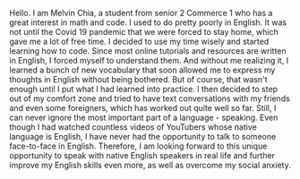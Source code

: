 Hello. I am Melvin Chia, a student from senior 2 Commerce 1 who has a great interest in math and code. I used to do pretty poorly in English. It was not until the Covid 19 pandemic that we were forced to stay home, which gave me a lot of free time. I decided to use my time wisely and started learning how to code. Since most online tutorials and resources are written in English, I forced myself to understand them. And without me realizing it, I learned a bunch of new vocabulary that soon allowed me to express my thoughts in English without being bothered. But of course, that wasn't enough until I put what I had learned into practice. I then decided to step out of my comfort zone and tried to have text conversations with my friends and even some foreigners, which has worked out quite well so far. Still, I can never ignore the most important part of a language - speaking. Even though I had watched countless videos of YouTubers whose native language is English, I have never had the opportunity to talk to someone face-to-face in English. Therefore, I am looking forward to this unique opportunity to speak with native English speakers in real life and further improve my English skills even more, as well as overcome my social anxiety.

